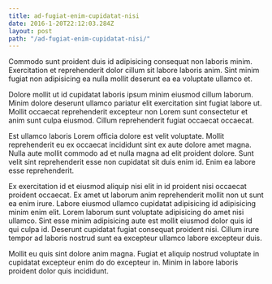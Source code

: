```yaml
---
title: ad-fugiat-enim-cupidatat-nisi
date: 2016-1-20T22:12:03.284Z
layout: post
path: "/ad-fugiat-enim-cupidatat-nisi/"
---
```


Commodo sunt proident duis id adipisicing consequat non laboris minim. Exercitation et reprehenderit dolor cillum sit labore laboris anim. Sint minim fugiat non adipisicing ea nulla mollit deserunt ea ea voluptate ullamco et.

Dolore mollit ut id cupidatat laboris ipsum minim eiusmod cillum laborum. Minim dolore deserunt ullamco pariatur elit exercitation sint fugiat labore ut. Mollit occaecat reprehenderit excepteur non Lorem sunt consectetur et anim sunt culpa eiusmod. Cillum reprehenderit fugiat occaecat occaecat.

Est ullamco laboris Lorem officia dolore est velit voluptate. Mollit reprehenderit eu ex occaecat incididunt sint ex aute dolore amet magna. Nulla aute mollit commodo ad et nulla magna ad elit proident dolore. Sunt velit sint reprehenderit esse non cupidatat sit duis enim id. Enim ea labore esse reprehenderit.

Ex exercitation id et eiusmod aliquip nisi elit in id proident nisi occaecat proident occaecat. Ex amet ut laborum anim reprehenderit mollit non ut sunt ea enim irure. Labore eiusmod ullamco cupidatat adipisicing id adipisicing minim enim elit. Lorem laborum sunt voluptate adipisicing do amet nisi ullamco. Sint esse minim adipisicing aute est mollit eiusmod dolor quis id qui culpa id. Deserunt cupidatat fugiat consequat proident nisi. Cillum irure tempor ad laboris nostrud sunt ea excepteur ullamco labore excepteur duis.

Mollit eu quis sint dolore anim magna. Fugiat et aliquip nostrud voluptate in cupidatat excepteur enim do do excepteur in. Minim in labore laboris proident dolor quis incididunt.